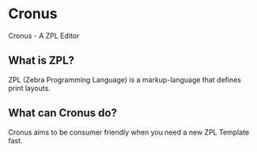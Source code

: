# Cronus
Cronus - A ZPL Editor

## What is ZPL?
ZPL (Zebra Programming Language) is a markup-language that defines print layouts.

## What can Cronus do?
Cronus aims to be consumer friendly when you need a new ZPL Template fast. 
